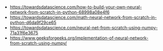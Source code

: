 * https://towardsdatascience.com/how-to-build-your-own-neural-network-from-scratch-in-python-68998a08e4f6
* https://towardsdatascience.com/math-neural-network-from-scratch-in-python-d6da9f29ce65
* https://towardsdatascience.com/neural-net-from-scratch-using-numpy-71a31f6e3675
* https://www.geeksforgeeks.org/implementation-of-neural-network-from-scratch-using-numpy/
